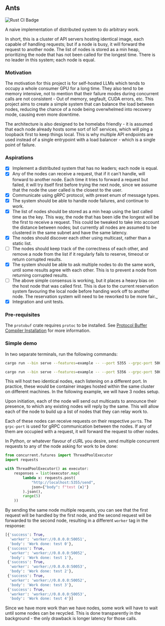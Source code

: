 ## Ants

![Rust CI Badge](https://github.com/denwong47/ants/actions/workflows/rust-CI.yml/badge.svg?branch=main)

A naive implementation of distributed system to do arbitrary work.

In short, this is a cluster of API servers hosting identical image, each capable
of handling requests; but if a node is busy, it will forward the request to
another node. The list of nodes is stored as a min heap, prioritizing the node
that has not been called for the longest time. There is no leader in this
system; each node is equal.

### Motivation

The motivation for this project is for self-hosted LLMs which tends to occupy
a whole consumer GPU for a long time. They also tend to be memory intensive,
not to mention that their failure modes during concurrent calls are not
consistent - Out of memory, segfault, CUDA errors, etc. This project aims to
create a simple system that can balance the load between nodes, reducing the
chance of a node being overwhelmed into recovery mode, causing even more
downtime.

The architecture is also designed to be homelabs friendly - it is assumed that
each node already hosts some sort of IoT services, which will ping a loopback
first to keep things local. This is why multiple API endpoints are used
instead of a single entrypoint with a load balancer - which is a single point
of failure.

### Aspirations
- [X] Implement a distributed system that has no leaders; each node is equal.
- [X] Any of the nodes can receive a request, that if it can't handle,
      will forward to another node. Each time it tries to forward a request but
      failed, it will try itself first before trying the next node, since we
      assume that the node the user called is the closest to the user.
- [X] Communicate using gRPC protocol, with preset enum of message types.
- [X] The system should be able to handle node failures, and continue to work.
- [X] The list of nodes should be stored as a min heap using the last called time
      as the key. This way, the node that has been idle the longest will be the
      first to receive a request. This could be tweaked to take into account the
      distance between nodes; but currently all nodes are assumed to be
      clustered in the same subnet and have the same latency.
- [X] The nodes should discover each other using multicast, rather than
      a static list.
- [ ] The nodes should keep track of the correctness of each other, and remove a
      node from the list if it regularly fails to reserve, timeout or return
      corrupted results.
- [X] The system should be able to ask multiple nodes to do the same work, until
      some results agree with each other. This is to prevent a node from returning
      corrupted results.
- [ ] The above simple consensus is working, but it places a heavy bias on the host node
      that was called first. This is due to the current reservation system favouring
      the local node before handing work off to another node. The reservation
      system will need to be reworked to be more fair._
- [X] Integration and unit tests.

### Pre-requisites

The `protobuf` crate requires `protoc` to be installed. See [Protocol Buffer Compiler Installation](https://grpc.io/docs/protoc-installation/) for more information.

### Simple demo

In two separate terminals, run the following commands:
```bash
cargo run --bin serve --features=example -- --port 5355 --grpc-port 50051
```

```bash
cargo run --bin serve --features=example -- --port 5356 --grpc-port 50052
```

This will host two identical nodes, each listening on a different port. In
practice, these would be container images hosted within the same cluster on
different machines. In the following example, we will have 3 nodes setup.

Upon initiation, each of the node will send out multicasts to announce their presence,
to which any existing nodes will reply by the same. This will allow each of the node
to build up a list of nodes that they can relay work to.

Each of these nodes can receive requests on their respective `port`s. The
`grpc-port` is used for gRPC communication between the nodes. If any of them
are occupied with a request, it will forward the request to other nodes.

In Python, or whatever flavour of cURL you desire, send multiple concurrent requests
to any of the node asking for work to be done:

```python
from concurrent.futures import ThreadPoolExecutor
import requests

with ThreadPoolExecutor() as executor:
    responses = list(executor.map(
        lambda x: requests.post(
            "http://localhost:5355/send",
            json={"body": f"test {x}"}
        ).json(),
        range(5)
    ))
```

By sending the same node multiple requests, you can see that the first request will
be handled by the first node, and the second request will be forwarded to the
second node, resulting in a different `worker` tag in the response:

```python
[{'success': True,
  'worker': 'worker://0.0.0.0:50051',
  'body': 'Work done: test 0'},
 {'success': True,
  'worker': 'worker://0.0.0.0:50052',
  'body': 'Work done: test 1'},
 {'success': True,
  'worker': 'worker://0.0.0.0:50053',
  'body': 'Work done: test 2'},
 {'success': True,
  'worker': 'worker://0.0.0.0:50052',
  'body': 'Work done: test 3'},
 {'success': True,
  'worker': 'worker://0.0.0.0:50053',
  'body': 'Work done: test 4'}]
```

Since we have more work than we have nodes, some work will have to wait until some nodes
can be recycled. This is done transparently in the background - the only drawback is
longer latency for those calls.
